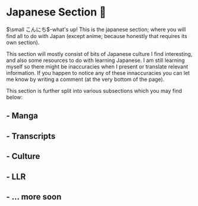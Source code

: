 # Japanese Section 🗾

$\small こんにち$-what's up! This is the japanese section; where you will find all to do with Japan (except anime; because honestly that requires its own section).

This section will mostly consist of bits of Japanese culture I find interesting, and also some resources to do with learning Japanese. I am still learning myself so there might be inaccuracies when I present or translate relevant information. If you happen to notice any of these innaccuracies you can let me know by writing a comment (at the very bottom of the page).

This section is further split into various subsections which you may find below:

## - Manga

## - Transcripts

## - Culture

## - LLR

## - ... more soon

<script src="https://giscus.app/client.js"
        data-repo="Awelson/Blog"
        data-repo-id="R_kgDOJ3gOdQ"
        data-category="General"
        data-category-id="DIC_kwDOJ3gOdc4CXvSf"
        data-mapping="pathname"
        data-strict="0"
        data-reactions-enabled="1"
        data-emit-metadata="0"
        data-input-position="bottom"
        data-theme="dark_dimmed"
        data-lang="en"
        crossorigin="anonymous"
        async>
</script>

